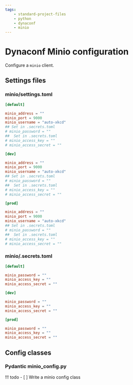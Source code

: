 ```yaml
---
tags:
    - standard-project-files
    - python
    - dynaconf
    - minio
---
```


# Dynaconf Minio configuration

Configure a `minio` client.

## Settings files

### minio/settings.toml

```toml title="config/minio/settings.toml" linenums="1"
[default]

minio_address = ""
minio_port = 9000
minio_username = "auto-xkcd"
## Set in .secrets.toml
# minio_password = ""
##  Set in .secrets.toml
# minio_access_key = ""
# minio_access_secret = ""

[dev]

minio_address = ""
minio_port = 9000
minio_username = "auto-xkcd"
## Set in .secrets.toml
# minio_password = ""
##  Set in .secrets.toml
# minio_access_key = ""
# minio_access_secret = ""

[prod]

minio_address = ""
minio_port = 9000
minio_username = "auto-xkcd"
## Set in .secrets.toml
# minio_password = ""
##  Set in .secrets.toml
# minio_access_key = ""
# minio_access_secret = ""
```

### minio/.secrets.toml

```toml title="config/minio/.secrets.toml" linenums="1"
[default]

minio_password = ""
minio_access_key = ""
minio_access_secret = ""

[dev]

minio_password = ""
minio_access_key = ""
minio_access_secret = ""

[prod]

minio_password = ""
minio_access_key = ""
minio_access_secret = ""
```

## Config classes

### Pydantic minio_config.py

!!! todo
    - [ ] Write a minio config class

```python title="minio_config.py" linenums="1"

```
